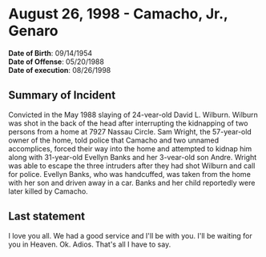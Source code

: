 # August 26, 1998 - Camacho, Jr., Genaro

**Date of Birth**: 09/14/1954<br/>
**Date of Offense**: 05/20/1988<br/>
**Date of execution**: 08/26/1998<br/>

## Summary of Incident
Convicted in the May 1988 slaying of 24-vear-old David L. Wilburn. Wilburn was shot in the back of the head after interrupting the kidnapping of two persons from a home at 7927 Nassau Circle. Sam Wright, the 57-year-old owner of the home, told police that Camacho and two unnamed accomplices, forced their way into the home and attempted to kidnap him along with 31-year-old Evellyn Banks and her 3-vear-old son Andre. Wright was able to escape the three intruders after they had shot Wilburn and call for police. Evellyn Banks, who was handcuffed, was taken from the home with her son and driven away in a car. Banks and her child reportedly were later killed by Camacho.

## Last statement
I love you all. We had a good service and I'll be with you. I'll be waiting for you in Heaven. Ok. Adios. That's all I have to say.